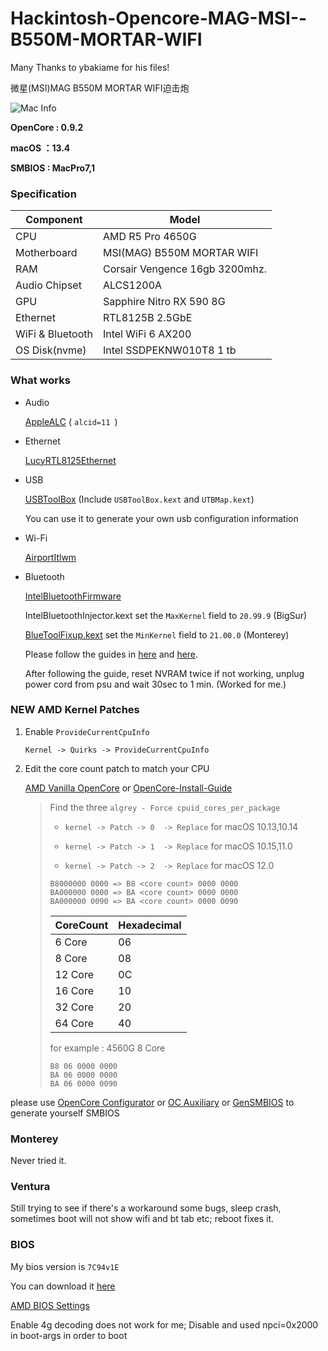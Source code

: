 # Hackintosh-Opencore-MAG-MSI--B550M-MORTAR-WIFI


Many Thanks to ybakiame for his files!

微星(MSI)MAG B550M MORTAR WIFI迫击炮

![Mac Info](https://github.com/ilovemcdfries/MSI-B550M-MORTAR-WIFI-Hackintosh/assets/133241905/8236e7d5-1eb6-4369-9f23-0486501c9f90)


**OpenCore : 0.9.2**

**macOS ：13.4**

**SMBIOS : MacPro7,1**

### Specification

| **Component**    | **Model**                             |
| ---------------- | --------------------------------------|
| CPU              | AMD R5 Pro 4650G                      |
| Motherboard      | MSI(MAG) B550M MORTAR WIFI            |
| RAM              | Corsair Vengence 16gb 3200mhz.        |
| Audio Chipset    | ALCS1200A                             |
| GPU              | Sapphire Nitro RX 590 8G              |
| Ethernet         | RTL8125B 2.5GbE                       |
| WiFi & Bluetooth | Intel WiFi 6 AX200                    |
| OS Disk(nvme)    | Intel SSDPEKNW010T8 1 tb              |

### What works

- Audio
  
  [AppleALC](https://github.com/acidanthera/AppleALC) ( `alcid=11 `)

- Ethernet
  
  [LucyRTL8125Ethernet](https://github.com/Mieze/LucyRTL8125Ethernet)

- USB
  
  [USBToolBox](https://github.com/USBToolBox/toolhttps://github.com/USBToolBox/tool) (Include `USBToolBox.kext` and `UTBMap.kext`)
  
  You can use it to generate your own usb configuration information

- Wi-Fi
  
  [AirportItlwm](https://github.com/OpenIntelWireless/itlwm/releases/tag/v2.2.0)

- Bluetooth
  
  [IntelBluetoothFirmware](https://github.com/OpenIntelWireless/IntelBluetoothFirmware)
  
  IntelBluetoothInjector.kext set the `MaxKernel` field to `20.99.9` (BigSur)
  
  [BlueToolFixup.kext](https://github.com/acidanthera/BrcmPatchRAM) set the `MinKernel` field to `21.00.0` (Monterey)
  
  Please follow the guides in [here](https://github.com/OpenIntelWireless/IntelBluetoothFirmware/issues/435) and [here](https://github.com/OpenIntelWireless/IntelBluetoothFirmware/issues/434).
  
  After following the guide, reset NVRAM twice if not working, unplug power cord from psu and wait 30sec to 1 min. (Worked for me.)

### NEW AMD Kernel Patches

1. Enable `ProvideCurrentCpuInfo`
   
   `Kernel -> Quirks -> ProvideCurrentCpuInfo`

2. Edit the core count patch to match your CPU
   
   [AMD Vanilla OpenCore](https://github.com/AMD-OSX/AMD_Vanilla/tree/master) or [OpenCore-Install-Guide](https://dortania.github.io/OpenCore-Install-Guide/extras/monterey.html#amd-patches)
   
   > Find the three `algrey - Force cpuid_cores_per_package`
   > 
   > - `kernel -> Patch -> 0  -> Replace` for macOS 10.13,10.14
   > 
   > - `kernel -> Patch -> 1  -> Replace` for macOS 10.15,11.0
   > 
   > - `kernel -> Patch -> 2  -> Replace` for macOS 12.0
   > 
   > ```
   > B8000000 0000 => B8 <core count> 0000 0000
   > BA000000 0000 => BA <core count> 0000 0000
   > BA000000 0090 => BA <core count> 0000 0090
   > ```
   > 
   > | CoreCount | Hexadecimal |
   > | --------- | ----------- |
   > | 6 Core    | 06          |
   > | 8 Core    | 08          |
   > | 12 Core   | 0C          |
   > | 16 Core   | 10          |
   > | 32 Core   | 20          |
   > | 64 Core   | 40          |
   > 
   > for example : 4560G 8 Core
   > 
   > ```
   > B8 06 0000 0000
   > BA 06 0000 0000
   > BA 06 0000 0090
   > ```

please use [OpenCore Configurator](https://mackie100projects.altervista.org/opencore-configurator/) or  [OC Auxiliary](https://github.com/ic005k/QtOpenCoreConfig)  or  [GenSMBIOS](https://github.com/corpnewt/GenSMBIOS)  to generate yourself SMBIOS

### Monterey

Never tried it.

### Ventura

Still trying to see if there's a workaround some bugs, sleep crash, sometimes boot will not show wifi and bt tab  etc; reboot fixes it. 

### BIOS

My bios version is `7C94v1E`

You can download it [here](https://www.msi.com/Motherboard/MAG-B550M-MORTAR-WIFI/support)

[AMD BIOS Settings](https://dortania.github.io/OpenCore-Install-Guide/AMD/zen.html#amd-bios-settings) 

Enable 4g decoding does not work for me; Disable and used npci=0x2000 in boot-args in order to boot
